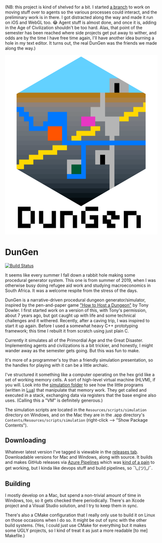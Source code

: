 (NB: this project is kind of shelved for a bit. I started [a branch](https://github.com/sjml/dungen/tree/agent-work) to work on moving stuff over to agents so the various processes could interact, and the preliminary work is in there. I got distracted along the way and made it run on iOS and WebGL too. 😂 Agent stuff is almost done, and once it is, adding in the Age of Civilization shouldn't be too hard. Alas, that point of the semester has been reached where side projects get put away to wither, and odds are by the time I have free time again, I'll have another idea burning a hole in my text editor. It turns out, the real DunGen was the friends we made along the way.)

<p align="center"><img src="https://github.com/sjml/dungen/raw/main/art/DunGenLogo.png"></p>

# DunGen

[![Build Status](https://optimistpanda.visualstudio.com/DunGen/_apis/build/status/sjml.dungen2?branchName=main)](https://optimistpanda.visualstudio.com/DunGen/_build/latest?definitionId=1&branchName=main)

It seems like every summer I fall down a rabbit hole making some procedural generator system. This one is from summer of 2019, when I was otherwise busy doing refugee aid work and studying macroeconomics in South Africa. It was a welcome respite from the stress of the days.

DunGen is a narrative-driven procedural dungeon generator/simulator, inspired by the pen-and-paper game ["How to Host a Dungeon"](https://store.tonydowler.com/listing/591021523/how-to-host-a-dungeon-pdf) by Tony Dowler. I first started work on a version of this, with Tony's permission, about 7 years ago, but got caught up with life and some technical challenges and it withered. Recently, after a caving trip, I was inspired to start it up again. Before I used a somewhat heavy C++ prototyping framework; this time I rebuilt it from scratch using just plain C. 

Currently it simulates all of the Primordial Age and the Great Disaster. Implementing agents and civilizations is a bit trickier, and honestly, I might wander away as the semester gets going. But this was fun to make. 

It's more of a programmer's toy than a friendly simulation presentation, so the handles for playing with it can be a little archaic.

I've structured it something like a computer operating on the hex grid like a set of working memory cells. A sort of high-level virtual machine (HLVM), if you will. Look into the [simulation folder](https://github.com/sjml/dungen/tree/main/scripts/simulation) to see how the little programs (written in [Lua](https://www.lua.org/)) that manipulate that memory work. They get called and executed in a stack, exchanging data via registers that the base engine also uses. (Calling this a "VM" is definitely generous.) 

The simulation scripts are located in the `Resources/scripts/simulation` directory on Windows, and on the Mac they are in the .app directory's `Contents/Resources/scripts/simulation` (right-click --> "Show Package Contents").

## Downloading
Whatever latest version I've tagged is viewable in the [releases tab](https://github.com/sjml/dungen/releases). Downloadable versions for Mac and Windows, along with source. It builds and makes GitHub releases via [Azure Pipelines](https://azure.microsoft.com/en-us/services/devops/pipelines/) which was [kind of a pain](https://github.com/sjml/dungen/blob/main/azure-pipelines.yml) to get working, but I kinda like devops stuff and build pipelines, so ¯\\\_(ツ)\_/¯. 

## Building
I mostly develop on a Mac, but spend a non-trivial amount of time in Windows, too, so it gets checked there periodically. There's an Xcode project and a Visual Studio solution, and I try to keep them in sync. 

There's also a CMake configuration that I really only use to build it on Linux on those occasions when I do so. It might be out of sync with the other build systems. (Yes, I could just use CMake for everything but it makes some UGLY projects, so I kind of treat it as just a more readable [to me] Makefile.)
